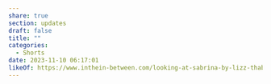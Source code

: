 ```yaml
---
share: true
section: updates
draft: false
title: ""
categories:
  - Shorts
date: 2023-11-10 06:17:01
likeOf: https://www.inthein-between.com/looking-at-sabrina-by-lizz-thabet/
---
```

